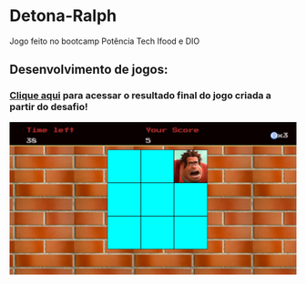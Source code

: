 # Detona-Ralph
Jogo feito no bootcamp Potência Tech Ifood e DIO

## Desenvolvimento de jogos:
### [Clique aqui](https://jogodetonaralph.netlify.app/) para acessar o resultado final do jogo criada a partir do desafio!
![image](preview.jpg)
